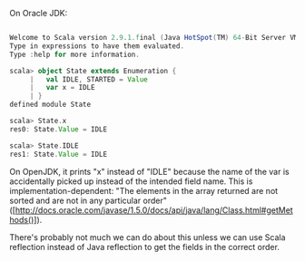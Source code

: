 On Oracle JDK:

```scala

Welcome to Scala version 2.9.1.final (Java HotSpot(TM) 64-Bit Server VM, Java 1.7.0).
Type in expressions to have them evaluated.
Type :help for more information.

scala> object State extends Enumeration {
     |   val IDLE, STARTED = Value
     |   var x = IDLE
     | }
defined module State

scala> State.x
res0: State.Value = IDLE

scala> State.IDLE
res1: State.Value = IDLE 
```

On OpenJDK, it prints "x" instead of "IDLE" because the name of the var is accidentally picked up instead of the intended field name. This is implementation-dependent: "The elements in the array returned are not sorted and are not in any particular order" ([http://docs.oracle.com/javase/1.5.0/docs/api/java/lang/Class.html#getMethods()]).

There's probably not much we can do about this unless we can use Scala reflection instead of Java reflection to get the fields in the correct order.
